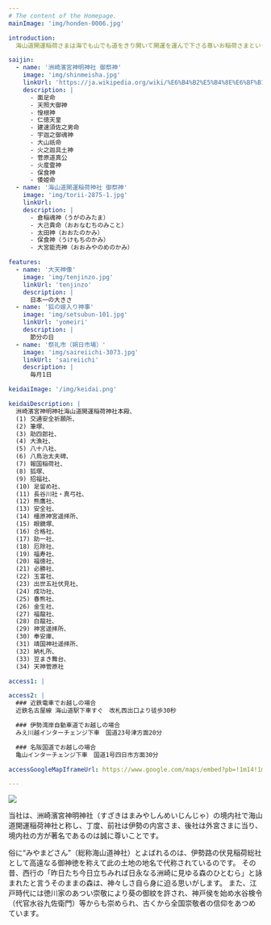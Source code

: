 ```yaml
---
# The content of the Homepage.
mainImage: 'img/honden-0006.jpg'

introduction:
  海山道開運稲荷さまは海でも山でも道をきり開いて開運を運んで下さる尊いお稲荷さまということで、お金やお客様を運べば商売繁盛、車や船を運んで交通安全・海上安全・旅行安全、筆を運んで受験合格・就職出世成功、その他縁結、子授、安産、病気平癒、借金取り等道を切り開いて都合よくお運びいただく開運諸願成就のあしどめ稲荷さまです。

saijin:
  - name: '洲崎濱宮神明神社 御祭神'
    image: 'img/shinmeisha.jpg'
    linkUrl: 'https://ja.wikipedia.org/wiki/%E6%B4%B2%E5%B4%8E%E6%BF%B1%E5%AE%AE%E7%A5%9E%E6%98%8E%E7%A5%9E%E7%A4%BE'
    description: |
      - 面足命
      - 天照大御神
      - 惶根神
      - 仁徳天皇
      - 建速須佐之男命
      - 宇迦之御魂神
      - 大山祇命
      - 火之迦具土神
      - 菅原道真公
      - 火産霊神
      - 保食神
      - 倭姫命
  - name: '海山道開運稲荷神社 御祭神'
    image: 'img/torii-2875-1.jpg'
    linkUrl:
    description: |
      - 倉稲魂神（うがのみたま）
      - 大己貴命（おおなむちのみこと）
      - 太田神（おおたのかみ）
      - 保食神（うけもちのかみ）
      - 大宮能売神（おおみやのめのかみ）

features:
  - name: '大天神像'
    image: 'img/tenjinzo.jpg'
    linkUrl: 'tenjinzo'
    description: |
      日本一の大きさ
  - name: '狐の嫁入り神事'
    image: 'img/setsubun-101.jpg'
    linkUrl: 'yomeiri'
    description: |
      節分の日
  - name: '祭礼市（朔日市場）'
    image: 'img/saireiichi-3073.jpg'
    linkUrl: 'saireiichi'
    description: |
      毎月1日

keidaiImage: '/img/keidai.png'

keidaiDescription: |
  洲崎濱宮神明神社海山道開運稲荷神社本殿、
  (1) 交通安全祈願所、
  (2) 筆塚、
  (3) 助四郎社、
  (4) 大漁社、
  (5) 八十八社、
  (6) 八鳥治太夫碑、
  (7) 報国稲荷社、
  (8) 狐塚、
  (9) 招福社、
  (10) 足留め社、
  (11) 長谷川社・真弓社、
  (12) 熊鷹社、
  (13) 安全社、
  (14) 橿原神宮遥拝所、
  (15) 眼鏡塚、
  (16) 合格社、
  (17) 助一社、
  (18) 厄除社、
  (19) 福寿社、
  (20) 福徳社、
  (21) 必勝社、
  (22) 玉富社、
  (23) 出世五社伏見社、
  (24) 成功社、
  (25) 春熊社、
  (26) 金生社、
  (27) 福龍社、
  (28) 白龍社、
  (29) 神宮遥拝所、
  (30) 奉安庫、
  (31) 靖国神社遥拝所、
  (32) 納札所、
  (33) 豆まき舞台、
  (34) 天神菅原社

access1: |

access2: |
  ### 近鉄電車でお越しの場合
  近鉄名古屋線 海山道駅下車すぐ　改札西出口より徒歩30秒

  ### 伊勢湾岸自動車道でお越しの場合
  みえ川越インターチェンジ下車　国道23号津方面20分

  ### 名阪国道でお越しの場合
  亀山インターチェンジ下車　国道1号四日市方面30分

accessGoogleMapIframeUrl: https://www.google.com/maps/embed?pb=!1m14!1m8!1m3!1d418628.197999312!2d136.3412309250019!3d34.943252499999986!3m2!1i1024!2i768!4f13.1!3m3!1m2!1s0x60038ecd8e3d43dd%3A0xc695f13a514d79d5!2z5rW35bGx6YGT56We56S-!5e0!3m2!1sja!2sus!4v1579314598423!5m2!1sja!2sus

---
```


![](/img/miyamadosan.svg)

当社は、洲崎濱宮神明神社（すざきはまみやしんめいじんじゃ）の境内社で海山道開運稲荷神社と称し、丁度、前社は伊勢の内宮さま、後社は外宮さまに当り、境内社の方が著名であるのは誠に尊いことです。

俗に“みやまどさん”（総称海山道神社）とよばれるのは、伊勢路の伏見稲荷総社として高遠なる御神徳を称えて此の土地の地名で代称されているのです。 その昔、西行の「昨日たち今日立ちみれば日永なる洲崎に見ゆる森のひとむら」と詠まれたと言うそのままの森は、神々しさ自ら身に迫る思いがします。 また、江戸時代には徳川家のあつい崇敬により葵の御紋を許され、神戸侯を始め水谷検令（代官水谷九佐衛門）等からも崇められ、古くから全国崇敬者の信仰をあつめています。
